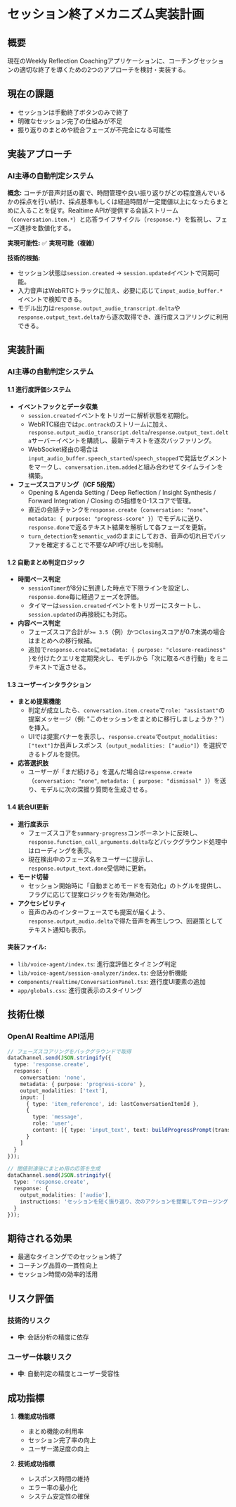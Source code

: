 # セッション終了メカニズム実装計画

## 概要

現在のWeekly Reflection Coachingアプリケーションに、コーチングセッションの適切な終了を導くための2つのアプローチを検討・実装する。

## 現在の課題

- セッションは手動終了ボタンのみで終了
- 明確なセッション完了の仕組みが不足
- 振り返りのまとめや統合フェーズが不完全になる可能性

## 実装アプローチ

### AI主導の自動判定システム

**概念:**
コーチが音声対話の裏で、時間管理や良い振り返りがどの程度進んでいるかの採点を行い続け、採点基準もしくは経過時間が一定閾値以上になったらまとめに入ることを促す。Realtime APIが提供する会話ストリーム（`conversation.item.*`）と応答ライフサイクル（`response.*`）を監視し、フェーズ進捗を数値化する。

**実現可能性:** ✅ **実現可能（複雑）**

**技術的根拠:**
- セッション状態は`session.created` → `session.updated`イベントで同期可能。
- 入力音声はWebRTCトラックに加え、必要に応じて`input_audio_buffer.*`イベントで検知できる。
- モデル出力は`response.output_audio_transcript.delta`や`response.output_text.delta`から逐次取得でき、進行度スコアリングに利用できる。

## 実装計画

### AI主導の自動判定システム

#### 1.1 進行度評価システム
- **イベントフックとデータ収集**
  - `session.created`イベントをトリガーに解析状態を初期化。
  - WebRTC経由では`pc.ontrack`のストリームに加え、`response.output_audio_transcript.delta`/`response.output_text.delta`サーバーイベントを購読し、最新テキストを逐次バッファリング。
  - WebSocket経由の場合は`input_audio_buffer.speech_started`/`speech_stopped`で発話セグメントをマークし、`conversation.item.added`と組み合わせてタイムラインを構築。
- **フェーズスコアリング（ICF 5段階）**
  - Opening & Agenda Setting / Deep Reflection / Insight Synthesis / Forward Integration / Closing の5指標を0-1スコアで管理。
  - 直近の会話チャンクを`response.create`（`conversation: "none"`、`metadata: { purpose: "progress-score" }`）でモデルに送り、`response.done`で返るテキスト結果を解析して各フェーズを更新。
  - `turn_detection`を`semantic_vad`のままにしておき、音声の切れ目でバッファを確定することで不要なAPI呼び出しを抑制。

#### 1.2 自動まとめ判定ロジック
- **時間ベース判定**
  - `sessionTimer`が8分に到達した時点で下限ラインを設定し、`response.done`毎に経過フェーズを評価。
  - タイマーは`session.created`イベントをトリガーにスタートし、`session.updated`の再接続にも対応。
- **内容ベース判定**
  - フェーズスコア合計が`>= 3.5`（例）かつ`Closing`スコアが0.7未満の場合はまとめへの移行候補。
  - 追加で`response.create`に`metadata: { purpose: "closure-readiness" }`を付けたクエリを定期発火し、モデルから「次に取るべき行動」をミニテキストで返させる。

#### 1.3 ユーザーインタラクション
- **まとめ提案機能**
  - 判定が成立したら、`conversation.item.create`で`role: "assistant"`の提案メッセージ（例: "このセッションをまとめに移行しましょうか？"）を挿入。
  - UIでは提案バナーを表示し、`response.create`で`output_modalities: ["text"]`か音声レスポンス（`output_modalities: ["audio"]`）を選択できるトグルを提供。
- **応答選択肢**
  - ユーザーが「まだ続ける」を選んだ場合は`response.create`（`conversation: "none"`, `metadata: { purpose: "dismissal" }`）を送り、モデルに次の深掘り質問を生成させる。

#### 1.4 統合UI更新
- **進行度表示**
  - フェーズスコアを`summary-progress`コンポーネントに反映し、`response.function_call_arguments.delta`などバックグラウンド処理中はローディングを表示。
  - 現在検出中のフェーズ名をユーザーに提示し、`response.output_text.done`受信時に更新。
- **モード切替**
  - セッション開始時に「自動まとめモードを有効化」のトグルを提供し、フラグに応じて提案ロジックを有効/無効化。
- **アクセシビリティ**
  - 音声のみのインターフェースでも提案が届くよう、`response.output_audio.delta`で得た音声を再生しつつ、回避策としてテキスト通知も表示。

#### 実装ファイル:
- `lib/voice-agent/index.ts`: 進行度評価とタイミング判定
- `lib/voice-agent/session-analyzer/index.ts`: 会話分析機能
- `components/realtime/ConversationPanel.tsx`: 進行度UI要素の追加
- `app/globals.css`: 進行度表示のスタイリング

## 技術仕様

### OpenAI Realtime API活用
```typescript
// フェーズスコアリングをバックグラウンドで取得
dataChannel.send(JSON.stringify({
  type: 'response.create',
  response: {
    conversation: 'none',
    metadata: { purpose: 'progress-score' },
    output_modalities: ['text'],
    input: [
      { type: 'item_reference', id: lastConversationItemId },
      {
        type: 'message',
        role: 'user',
        content: [{ type: 'input_text', text: buildProgressPrompt(transcriptSlice) }]
      }
    ]
  }
}));

// 閾値到達後にまとめ用の応答を生成
dataChannel.send(JSON.stringify({
  type: 'response.create',
  response: {
    output_modalities: ['audio'],
    instructions: 'セッションを短く振り返り、次のアクションを提案してクロージングしてください。'
  }
}));
```

## 期待される効果

- 最適なタイミングでのセッション終了
- コーチング品質の一貫性向上
- セッション時間の効率的活用

## リスク評価

### 技術的リスク
- **中**: 会話分析の精度に依存

### ユーザー体験リスク
- **中**: 自動判定の精度とユーザー受容性

## 成功指標

1. **機能成功指標**
   - まとめ機能の利用率
   - セッション完了率の向上
   - ユーザー満足度の向上

2. **技術成功指標**
   - レスポンス時間の維持
   - エラー率の最小化
   - システム安定性の確保
